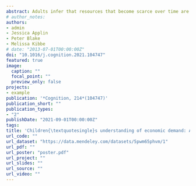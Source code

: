 ```yaml
---
abstract: Adults infer that resources that become scarce over time are in higher demand, and use this “demand inference” to guide their own economic decisions. However, it is unclear when children begin to understand and use economic demand. In six experiments, we investigated the development of demand inference and demand-based economic decisions in 4- to 10-year-old children and adults in the United States. In Experiments 1–5, we showed children two boxes with the same number of compartments but containing different numbers of face-down stickers and varied the information provided about how those differences arose (e.g. that other children had taken the stickers). In separate experiments, we asked children to buy or trade to get a sticker for themselves or to predict what other children would do. We also asked them which set of stickers they thought the other children had preferred to assess their ability to make a demand inference separately from their own choice. Across ex- periments, children were able to make a demand inference about children’s past preferences by 6 years of age. However, children did not use this demand information when making choices for themselves or when predicting what another child would select in the future. In Experiment 6, we adapted the task for adults and found that adult participants inferred that the set containing fewer resources was in higher demand, and selected the higher demand resource for themselves at rates significantly above chance. The overall pattern of results suggests a dissociation between economic inference and economic decisions during early-to-middle childhood. We discuss implications for our understanding of the development of economic reasoning.
# author_notes:
authors:
- admin
- Jessica Applin
- Peter Blake
- Melissa Kibbe
# date: "2013-07-01T00:00:00Z"
doi: "10.1016/j.cognition.2021.104747"
featured: true
image:
  caption: ""
  focal_point: ""
  preview_only: false
projects:
- example
publication: '*Cognition, 214*(104747)'
publication_short: ""
publication_types:
- "2"
publishDate: "2021-09-01T00:00:00Z"
tags: 
title: 'Children{\textquotesingle}s understanding of economic demand: A dissociation between inference and choice'
url_code: ""
url_dataset: "https://data.mendeley.com/datasets/5pwm65phvm/1"
url_pdf: ""
url_poster: "poster.pdf"
url_project: ""
url_slides: ""
url_source: ""
url_video: ""
---
```


